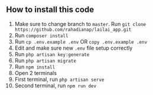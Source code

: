 ## How to install this code
1. Make sure to change branch to ``` master ```. Run ``` git clone https://github.com/rahadianap/lailai_app.git ```
2. Run ``` composer install ```
3. Run ``` cp .env.example .env ``` OR ``` copy .env.example .env ```
4. Edit and make sure new ``` .env ``` file setup correctly
5. Run ``` php artisan key:generate ```
6. Run ``` php artisan migrate ```
7. Run ``` npm install ```
8. Open 2 terminals
9. First terminal, run ``` php artisan serve ```
10. Second terminal, run ``` npm run dev ```
